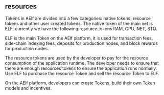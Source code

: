 ## resources 

Tokens in AElf are divided into a few categories: native tokens, resource tokens and other user created tokens. The native token of the main net is ELF, currently we have the following resource tokens RAM, CPU, NET, STO.

ELF is the main Token on the AElf platform, it is used for transaction fees, side-chain indexing fees, deposits for production nodes, and block rewards for production nodes.

The resource tokens are used by the developer to pay for the resource consumption of the application runtime. The developer needs to ensure that there are enough resources tokens to ensure the application runs normally. Use ELF to purchase the resource Token and sell the resource Token to ELF.

On the AElf platform, developers can create Tokens, build their own Token models and incentives.
